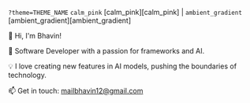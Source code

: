 `?theme=THEME_NAME`
 `calm_pink` [calm_pink][calm_pink] | `ambient_gradient` [ambient_gradient][ambient_gradient]

👋 Hi, I'm Bhavin!

🚀 Software Developer with a passion for frameworks and AI.

💡 I love creating new features in AI models, pushing the boundaries of technology.

📫 Get in touch: mailbhavin12@gmail.com

